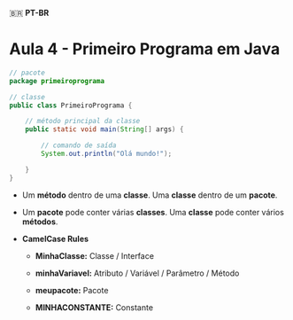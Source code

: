 🇧🇷 **PT-BR**

# Aula 4 - Primeiro Programa em Java

```java
// pacote
package primeiroprograma

// classe
public class PrimeiroPrograma {

    // método principal da classe
    public static void main(String[] args) {

        // comando de saída
        System.out.println("Olá mundo!");

    }
}
```

- Um **método** dentro de uma **classe**. Uma **classe** dentro de um **pacote**.

- Um **pacote** pode conter várias **classes**. Uma **classe** pode conter vários **métodos**.

- **CamelCase Rules**

    - **MinhaClasse:** Classe / Interface

    - **minhaVariavel:** Atributo / Variável / Parâmetro / Método

    - **meupacote:** Pacote

    - **MINHACONSTANTE:** Constante

